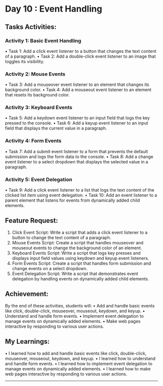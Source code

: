 # Day 10 : Event Handling

## Tasks Activities:
### Activity 1: Basic Event Handling
• Task 1: Add a click event listener to a button that changes the text content of a paragraph.
• Task 2: Add a double-click event listener to an image that toggles its visibility.
### Activity 2: Mouse Events
• Task 3: Add a mouseover event listener to an element that changes its background color.
• Task 4: Add a mouseout event listener to an element that resets its background color.
### Activity 3: Keyboard Events
• Task 5: Add a keydown event listener to an input field that logs the key pressed to the console.
• Task 6: Add a keyup event listener to an input field that displays the current value in a paragraph.

### Activity 4: Form Events

• Task 7: Add a submit event listener to a form that prevents the default submission and logs the form data to the console.
• Task 8: Add a change event listener to a select dropdown that displays the selected value in a paragraph.

### Activity 5: Event Delegation

• Task 9: Add a click event listener to a list that logs the text content of the clicked list item using event delegation.
• Task 10: Add an event listener to a parent element that listens for events from dynamically added child elements.

## Feature Request:

1. Click Event Script: Write a script that adds a click event listener to a button to change the text content of a paragraph.
2. Mouse Events Script: Create a script that handles mouseover and mouseout events to change the background color of an
element.
3. Keyboard Events Script: Write a script that logs key presses and displays input field values using keydown and keyup event
listeners.
4. Form Events Script: Create a script that handles form submission and change events on a select dropdown.
5. Event Delegation Script: Write a script that demonstrates event delegation by handling events on dynamically added child
elements.

## Achievement:
By the end of these activities, students will:
• Add and handle basic events like click, double-click, mouseover, mouseout, keydown, and keyup.
• Understand and handle form events.
• Implement event delegation to manage events on dynamically added elements.
• Make web pages interactive by responding to various user actions.

## My Learnings:

• I learned how to add and handle basic events like click, double-click, mouseover, mouseout, keydown, and keyup.
• I learned how to understand and handle form events.
• I learned how to implement event delegation to manage events on dynamically added elements.
• I learned how to make web pages interactive by responding to various user actions.

---
